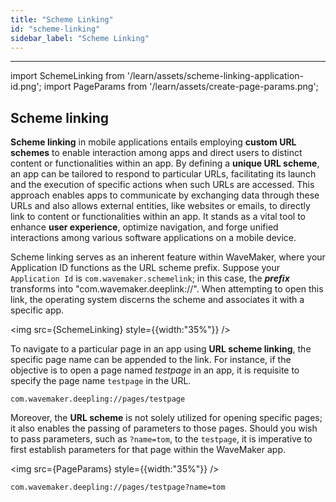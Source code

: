```yaml
---
title: "Scheme Linking"
id: "scheme-linking"
sidebar_label: "Scheme Linking"
---
```

---

import SchemeLinking from '/learn/assets/scheme-linking-application-id.png';
import PageParams from '/learn/assets/create-page-params.png';

## Scheme linking

**Scheme linking** in mobile applications entails employing **custom URL schemes** to enable interaction among apps and 
direct users to distinct content or functionalities within an app. By defining a **unique URL scheme**, an app can be 
tailored to respond to particular URLs, facilitating its launch and the execution of specific actions when such URLs are accessed. 
This approach enables apps to communicate by exchanging data through these URLs and also allows external entities, 
like websites or emails, to directly link to content or functionalities within an app. It stands as a vital tool to 
enhance **user experience**, optimize navigation, and forge unified interactions among various software applications on a mobile device.

Scheme linking serves as an inherent feature within WaveMaker, where your Application ID functions as the URL scheme prefix. 
Suppose your `Application Id` is `com.wavemaker.schemelink`; in this case, the ***prefix*** transforms into "com.wavemaker.deeplink://". When attempting to open this link, the operating system discerns the scheme and associates it with a specific app.

<img src={SchemeLinking} style={{width:"35%"}} />

To navigate to a particular page in an app using **URL scheme linking**, the specific page name can be appended to the link. For instance, if the objective is to open a page named _testpage_ in an app, it is requisite to specify the page name `testpage` in the URL.

```link
com.wavemaker.deepling://pages/testpage
```

Moreover, the **URL scheme** is not solely utilized for opening specific pages; it also enables the passing of parameters to those pages. Should you wish to pass parameters, such as `?name=tom`, to the `testpage`, it is imperative to first establish parameters for that page within the WaveMaker app.

<img src={PageParams} style={{width:"35%"}} />

```link
com.wavemaker.deepling://pages/testpage?name=tom
```
